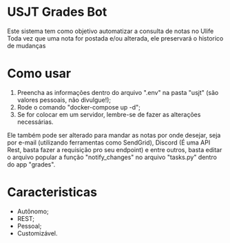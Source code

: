 # USJT Grades Bot

Este sistema tem como objetivo automatizar a consulta de notas no Ulife
Toda vez que uma nota for postada e/ou alterada, ele preservará o historico de mudanças

# Como usar
1) Preencha as informações dentro do arquivo ".env" na pasta "usjt" (são valores pessoais, não divulgue!);
2) Rode o comando "docker-compose up -d";
3) Se for colocar em um servidor, lembre-se de fazer as alterações necessárias.

Ele também pode ser alterado para mandar as notas por onde desejar, seja por e-mail (utilizando ferramentas como SendGrid), Discord (É uma API Rest, basta fazer a requisição pro seu endpoint) e entre outros, basta editar o arquivo popular a função "notify_changes" no arquivo "tasks.py" dentro do app "grades".


# Caracteristicas
- Autônomo;
- REST;
- Pessoal;
- Customizável.
